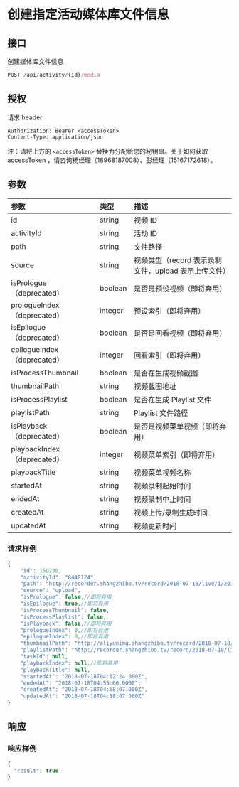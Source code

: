 # 创建指定活动媒体库文件信息

## 接口

创建媒体库文件信息

```javascript
POST /api/activity/{id}/media
```

## 授权

请求 header

```http
Authorization: Bearer <accessToken>
Content-Type: application/json
```

注：请将上方的 `<accessToken>` 替换为分配给您的秘钥串。关于如何获取 accessToken ，请咨询杨经理（18968187008）、彭经理（15167172618）。

## 参数

| 参数 | 类型 | 描述 |
| :--- | :--- | :--- |
| id | string | 视频 ID |
| activityId | string | 活动 ID |
| path | string | 文件路径 |
| source | string | 视频类型（record 表示录制文件，upload 表示上传文件） |
| isPrologue（deprecated） | boolean | 是否是预设视频（即将弃用） |
| prologueIndex（deprecated） | integer | 预设索引（即将弃用） |
| isEpilogue（deprecated） | boolean | 是否是回看视频（即将弃用） |
| epilogueIndex（deprecated） | integer | 回看索引（即将弃用） |
| isProcessThumbnail | boolean | 是否在生成视频截图 |
| thumbnailPath | string | 视频截图地址 |
| isProcessPlaylist | boolean | 是否在生成 Playlist 文件 |
| playlistPath | string | Playlist 文件路径 |
| isPlayback（deprecated） | boolean | 是否是视频菜单视频（即将弃用） |
| playbackIndex（deprecated） | integer | 视频菜单索引（即将弃用） |
| playbackTitle | string | 视频菜单视频名称 |
| startedAt | string | 视频录制起始时间 |
| endedAt | string | 视频录制中止时间 |
| createdAt | string | 视频上传/录制生成时间 |
| updatedAt | string | 视频更新时间 |

### 请求样例

```javascript
{
    "id": 150230,
    "activityId": "8448124",
    "path": "http://recorder.shangzhibo.tv/record/2018-07-18/live/1/2018-07-18-12-12-23_2018-07-18-12-55-05.m3u8",
    "source": "upload",
    "isPrologue": false,//即将弃用
    "isEpilogue": true,//即将弃用
    "isProcessThumbnail": false,
    "isProcessPlaylist": false,
    "isPlayback": false,//即将弃用
    "prologueIndex": 0,//即将弃用
    "epilogueIndex": 0,//即将弃用
    "thumbnailPath": "http://aliyunimg.shangzhibo.tv/record/2018-07-18/live/1/2018-07-18-12-12-23_2018-07-18-12-55-05.m3u8-preview.jpg",
    "playlistPath": "http://recorder.shangzhibo.tv/record/2018-07-18/live/1/2018-07-18-12-12-23_2018-07-18-12-55-05.m3u8",
    "taskId": null,
    "playbackIndex": null,//即将弃用
    "playbackTitle": null,
    "startedAt": "2018-07-18T04:12:24.000Z",
    "endedAt": "2018-07-18T04:55:06.000Z",
    "createdAt": "2018-07-18T04:58:07.000Z",
    "updatedAt": "2018-07-18T04:58:07.000Z"
}
```

## 响应

### 响应样例

```javascript
{
  "result": true
}
```

